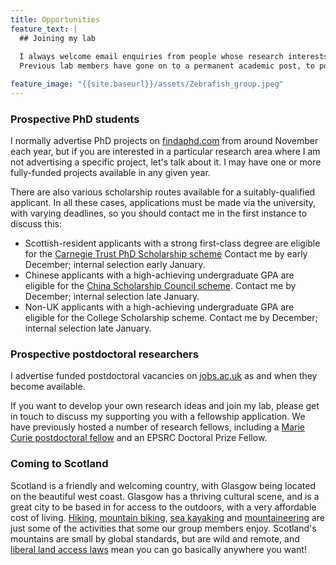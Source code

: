 ```yaml
---
title: Opportunities
feature_text: |
  ## Joining my lab
  
  I always welcome email enquiries from people whose research interests overlap with my own. 
  Previous lab members have gone on to a permanent academic post, to postdoctoral research, and to industry.

feature_image: "{{site.baseurl}}/assets/Zebrafish_group.jpeg"
---
```



### Prospective PhD students

I normally advertise PhD projects on [findaphd.com](https://www.findaphd.com) from around November each year, but if you are interested in a particular research area where I am not advertising a specific project, let's talk about it.
I may have one or more fully-funded projects available in any given year.

There are also various scholarship routes available for a suitably-qualified applicant.
In all these cases, applications must be made via the university, with varying deadlines, so you should contact me in the first instance to discuss this: 

- Scottish-resident applicants with a strong first-class degree are eligible for the [Carnegie Trust PhD Scholarship scheme](https://www.carnegie-trust.org/award-schemes/carnegie-phd-scholarships)
Contact me by early December; internal selection early January.
- Chinese applicants with a high-achieving undergraduate GPA are eligible for the [China Scholarship Council scheme](https://www.gla.ac.uk/scholarships/thechinascholarshipcouncil).
Contact me by December; internal selection late January.
- Non-UK applicants with a high-achieving undergraduate GPA are eligible for the College Scholarship scheme. Contact me by December; internal selection late January.

### Prospective postdoctoral researchers

I advertise funded postdoctoral vacancies on [jobs.ac.uk](https://www.jobs.ac.uk) as and when they become available.

If you want to develop your own research ideas and join my lab, please get in touch to discuss my supporting you with a fellowship application.
We have previously hosted a number of research fellows, including a [Marie Curie postdoctoral fellow](https://ec.europa.eu/research/mariecurieactions/actions/postdoctoral-fellowships)
and an EPSRC Doctoral Prize Fellow.

### Coming to Scotland

Scotland is a friendly and welcoming country, with Glasgow being located on the beautiful west coast.
Glasgow has a thriving cultural scene, and is a great city to be based in for access to the outdoors, with a very affordable cost of living.
[Hiking](https://www.muchbetteradventures.com/magazine/hiking-in-scotland-11-of-the-best-hikes-in-the-country),
[mountain biking](https://www.visitscotland.com/see-do/active/mountain-biking), 
[sea kayaking](https://www.wildernessscotland.com/blog/top-10-scottish-sea-kayaking-spots)
and [mountaineering](https://www.ellis-brigham.com/news-and-blogs/25-scottish-winter-classics) are just some of the activities that some our group members enjoy.
Scotland's mountains are small by global standards, but are wild and remote, and [liberal land access laws](https://en.wikipedia.org/wiki/Scottish_Outdoor_Access_Code) mean you can go basically anywhere you want!
